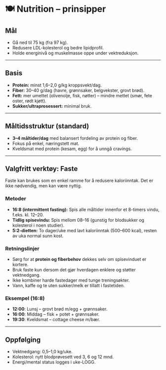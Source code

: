 # 🍽️ Nutrition – prinsipper

## Mål
- Gå ned til 75 kg (fra 97 kg).  
- Redusere LDL-kolesterol og bedre lipidprofil.  
- Holde energinivå og muskelmasse oppe under vektreduksjon.  

---

## Basis
- **Protein:** minst 1,6–2,0 g/kg kroppsvekt/dag.  
- **Fiber:** 30–40 g/dag (havre, grønnsaker, belgvekster, grovt brød).  
- **Fett:** mer umettet (olivenolje, fisk, nøtter) – mindre mettet (smør, fete oster, rødt kjøtt).  
- **Sukker/ultraprosessert:** minimal bruk.  

---

## Måltidsstruktur (standard)
- **3–4 måltider/dag** med balansert fordeling av protein og fiber.  
- Fokus på enkel, næringstett mat.  
- Kveldsmat med protein (kesam, egg) for å unngå cravings.  

---

## Valgfritt verktøy: Faste
Faste kan brukes som en enkel ramme for å redusere kaloriinntak. Det er ikke nødvendig, men kan være nyttig.

### Metoder
- **16:8 (intermittent fasting):** Spis alle måltider innenfor et 8-timers vindu, f.eks. kl. 12–20.  
- **Tidlig spisevindu:** Spis mellom 08–16 (gunstig for blodsukker og kolesterol i noen studier).  
- **5:2-dietten:** To dager/uke med lavt kaloriinntak (500–600 kcal), resten av uka normal sunn kost.  

### Retningslinjer
- Sørg for at **protein og fiberbehov** dekkes selv om spisevinduet er kortere.  
- Bruk faste kun dersom det gjør hverdagen enklere og støtter vektnedgang.  
- Ikke kombiner harde fastedager med tunge treningsøkter.  
- Vann, kaffe og te uten sukker/melk er tillatt i fastetiden.  

### Eksempel (16:8)
- **12:00**: Lunsj – grovt brød m/egg + grønnsaker.  
- **16:00**: Middag – fisk + potet + grønnsaker.  
- **19:30**: Kveldsmat – cottage cheese m/bær.  

---

## Oppfølging
- Vektnedgang: 0,5–1,0 kg/uke.  
- Kolesterol: nytt blodprøvesett ved 3, 6 og 12 mnd.  
- Energi/mental status logges i uke-LOGG.
